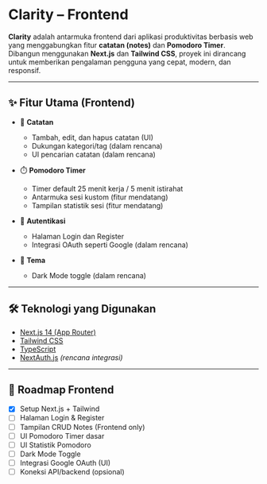 # Clarity – Frontend

**Clarity** adalah antarmuka frontend dari aplikasi produktivitas berbasis web yang menggabungkan fitur **catatan (notes)** dan **Pomodoro Timer**. Dibangun menggunakan **Next.js** dan **Tailwind CSS**, proyek ini dirancang untuk memberikan pengalaman pengguna yang cepat, modern, dan responsif.

---

## ✨ Fitur Utama (Frontend)

- 📝 **Catatan**
  - Tambah, edit, dan hapus catatan (UI)
  - Dukungan kategori/tag (dalam rencana)
  - UI pencarian catatan (dalam rencana)

- ⏱️ **Pomodoro Timer**
  - Timer default 25 menit kerja / 5 menit istirahat
  - Antarmuka sesi kustom (fitur mendatang)
  - Tampilan statistik sesi (fitur mendatang)

- 🔐 **Autentikasi**
  - Halaman Login dan Register
  - Integrasi OAuth seperti Google (dalam rencana)

- 🎨 **Tema**
  - Dark Mode toggle (dalam rencana)

---

## 🛠️ Teknologi yang Digunakan

- [Next.js 14 (App Router)](https://nextjs.org/)
- [Tailwind CSS](https://tailwindcss.com/)
- [TypeScript](https://www.typescriptlang.org/)
- [NextAuth.js](https://next-auth.js.org/) _(rencana integrasi)_

---

## 📌 Roadmap Frontend

- [x] Setup Next.js + Tailwind
- [ ] Halaman Login & Register
- [ ] Tampilan CRUD Notes (Frontend only)
- [ ] UI Pomodoro Timer dasar
- [ ] UI Statistik Pomodoro
- [ ] Dark Mode Toggle
- [ ] Integrasi Google OAuth (UI)
- [ ] Koneksi API/backend (opsional)
